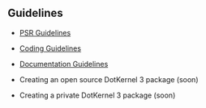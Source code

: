 Guidelines
---

* [PSR Guidelines](PSR/README.md)
* [Coding Guidelines](Coding-Guidelines/README.md)
* [Documentation Guidelines](Documentation-Guidelines/README.md)

* Creating an open source DotKernel 3 package (soon)
* Creating a private DotKernel 3 package (soon)
